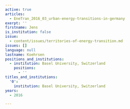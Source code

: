 ```yaml
---
active: true
articles:
  - EneTran_2016_03_urban-energy-transitions-in-germany
exerpt: ''
firstname: Jens
is_institution: false
issue:
  - content/issues/territories-of-energy-transition.md
issues: []
language: null
lastname: Koehrsen
positions_and_institutions:
  - institution: Basel University, Switzerland
    positions:
      - ''
titles_and_institutions:
  '0':
    institution: Basel University, Switzerland
years:
  - 2016

---
```

